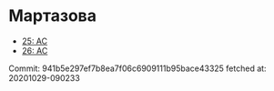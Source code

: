 # Мартазова
- [25: AC](25.md)
- [26: AC](26.md)

Commit: 941b5e297ef7b8ea7f06c6909111b95bace43325
 fetched at: 20201029-090233
